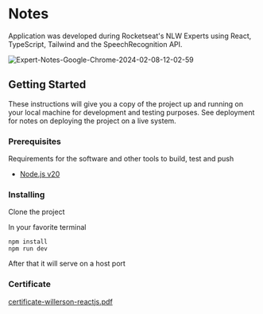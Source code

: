 
# Notes

Application was developed during Rocketseat's NLW Experts using React, TypeScript, Tailwind and the SpeechRecognition API.

![Expert-Notes-Google-Chrome-2024-02-08-12-02-59](https://github.com/willerson/notes/assets/22488088/1080d294-70f2-4213-bfce-cc446221d748)

## Getting Started

These instructions will give you a copy of the project up and running on your local machine for development and testing purposes. See deployment for notes on deploying the project on a live system.

### Prerequisites

Requirements for the software and other tools to build, test and push 
- [Node.js v20](https://nodejs.org/en)

### Installing

Clone the project

In your favorite terminal

    npm install
    npm run dev

After that it will serve on a host port

### Certificate

[certificate-willerson-reactjs.pdf](https://github.com/willerson/notes/files/14222247/certificate-willerson-reactjs.pdf)
